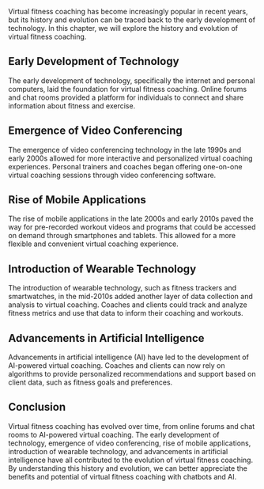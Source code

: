 

Virtual fitness coaching has become increasingly popular in recent years, but its history and evolution can be traced back to the early development of technology. In this chapter, we will explore the history and evolution of virtual fitness coaching.

Early Development of Technology
-------------------------------

The early development of technology, specifically the internet and personal computers, laid the foundation for virtual fitness coaching. Online forums and chat rooms provided a platform for individuals to connect and share information about fitness and exercise.

Emergence of Video Conferencing
-------------------------------

The emergence of video conferencing technology in the late 1990s and early 2000s allowed for more interactive and personalized virtual coaching experiences. Personal trainers and coaches began offering one-on-one virtual coaching sessions through video conferencing software.

Rise of Mobile Applications
---------------------------

The rise of mobile applications in the late 2000s and early 2010s paved the way for pre-recorded workout videos and programs that could be accessed on demand through smartphones and tablets. This allowed for a more flexible and convenient virtual coaching experience.

Introduction of Wearable Technology
-----------------------------------

The introduction of wearable technology, such as fitness trackers and smartwatches, in the mid-2010s added another layer of data collection and analysis to virtual coaching. Coaches and clients could track and analyze fitness metrics and use that data to inform their coaching and workouts.

Advancements in Artificial Intelligence
---------------------------------------

Advancements in artificial intelligence (AI) have led to the development of AI-powered virtual coaching. Coaches and clients can now rely on algorithms to provide personalized recommendations and support based on client data, such as fitness goals and preferences.

Conclusion
----------

Virtual fitness coaching has evolved over time, from online forums and chat rooms to AI-powered virtual coaching. The early development of technology, emergence of video conferencing, rise of mobile applications, introduction of wearable technology, and advancements in artificial intelligence have all contributed to the evolution of virtual fitness coaching. By understanding this history and evolution, we can better appreciate the benefits and potential of virtual fitness coaching with chatbots and AI.
